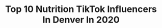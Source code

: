 ---
title: Top 10 Nutrition TikTok Influencers In Denver In 2020
description: >-
  Find top nutrition TikTok influencers in Denver in 2020. Most popular hashtags: #millennial #tomato #keepingbusy #selfcare.
platform: TikTok
profiles:
  - username: "hokutheskulldog83"
    fullname: >-
      SKULL BOI YEET! >:O
    location: "United States"
    followers: 34421
    engagement: 2753
    commentsToLikes: 0.037430
    id: ck9r3mdjrqhx60j7803e6k1cb
    verified: false
    hashtags: "#paws, #1year, #birthday, #happybirthday"
  - username: "supdaily"
    fullname: >-
      SupDaily
    location: "United States"
    followers: 389489
    engagement: 1408
    commentsToLikes: 0.039838
    id: ck8kdxn8s7uu80j78a8dm7dmg
    verified: false
    hashtags: "#over30, #tinderterror, #storytime, #puppykisses"
  - username: "richydimov"
    fullname: >-
      Richy Dimov
    location: "United States"
    followers: 105193
    engagement: 1271
    commentsToLikes: 0.047457
    id: ck9rndpfd74tx0j78id9xevjg
    verified: true
    hashtags: "#fitness"
  - username: "isthatjupiter"
    fullname: >-
      Jupiter
    location: "United States"
    followers: 74697
    engagement: 2579
    commentsToLikes: 0.013960
    id: ck8seg2dpjn340j78kdgm2amr
    verified: false
    hashtags: "#acnh, #gonnabefriends, #sfxmakeup, #maketheleap"
  - username: "heal.with.fifi"
    fullname: >-
      Fifi
    location: "United States"
    followers: 69984
    engagement: 628
    commentsToLikes: 0.055484
    id: ck8hmxnaoo7500j78mbxjv7le
    verified: false
    hashtags: "#keto, #cholesterol, #greenwashed, #carbs"
  - username: "the.muscle"
    fullname: >-
      The Muscle 
    location: "United States"
    followers: 550730
    engagement: 1188
    commentsToLikes: 0.020150
    id: ck977v75k5jy20j78g9ni2mm8
    verified: true
    hashtags: "#winthis, #teachemyoung, #poorbaby, #firefighters"
  - username: "easytigerplants"
    fullname: >-
      Easy Tiger Plants
    location: "United States"
    followers: 2605
    engagement: 973
    commentsToLikes: 0.045077
    id: ckafu24hg8ahz0i78udauysrg
    verified: false
    hashtags: "#morning, #rosemary, #tips, #inmygarfen"
  - username: "tombilyeu"
    fullname: >-
      Tom Bilyeu
    location: "United States"
    followers: 75405
    engagement: 934
    commentsToLikes: 0.028238
    id: cka6k99arxzbc0i78jedu2v33
    verified: true
    hashtags: "#results, #soccer, #crushedit, #apex"
  - username: "starvinggradstudent"
    fullname: >-
      Dr. - (ish) Chris
    location: "United States"
    followers: 144885
    engagement: 1106
    commentsToLikes: 0.019570
    id: ck81s4bzupwhf0j78bp33h17o
    verified: false
    hashtags: "#itwontstop, #healthy, #baking, #coronatime"
  - username: "morganalexa"
    fullname: >-
      Morgan Alexa
    location: "United States"
    followers: 72844
    engagement: 969
    commentsToLikes: 0.083441
    id: cka601k9cpam10i78nzr9k8a7
    verified: false
    hashtags: "#joeexoticgang, #keepscrollin, #howoldami, #kardashians"
---